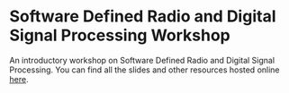 # Software Defined Radio and Digital Signal Processing Workshop

An introductory workshop on Software Defined Radio and Digital Signal Processing.
You can find all the slides and other resources hosted online [here](https://connorcode.com/files/Documents/sdr-workshop).
